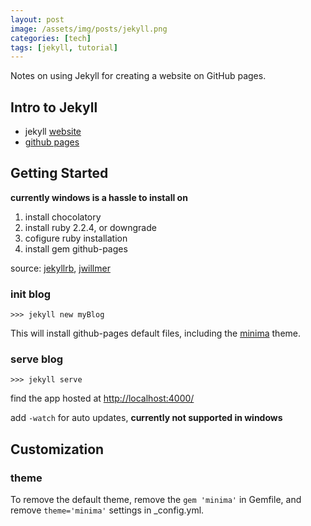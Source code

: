 ```yaml
---
layout: post
image: /assets/img/posts/jekyll.png
categories: [tech]
tags: [jekyll, tutorial]
---
```


Notes on using Jekyll for creating a website on GitHub pages.

<!--excerpt separator -->

## Intro to Jekyll

- jekyll [website](https://jekyllrb.com/)
- [github pages](https://pages.github.com/)

## Getting Started

**currently windows is a hassle to install on**

1. install chocolatory
2. install ruby 2.2.4, or downgrade
3. cofigure ruby installation
4. install gem github-pages

source: [jekyllrb](https://jekyllrb.com/docs/windows/#installation),
[jwillmer](https://jwillmer.de/blog/tutorial/how-to-install-jekyll-and-pages-gem-on-windows-10-x46#install-github-gem)

### init blog

```shell
>>> jekyll new myBlog
```

This will install github-pages default files, including the [minima](https://github.com/jekyll/minima) theme.

### serve blog

```shell
>>> jekyll serve
```

find the app hosted at [http://localhost:4000/](http://127.0.0.1:4000)

add `-watch` for auto updates, **currently not supported in windows**

## Customization

### theme

To remove the default theme, remove the `gem 'minima'` in Gemfile, and remove `theme='minima'` settings in _config.yml.
